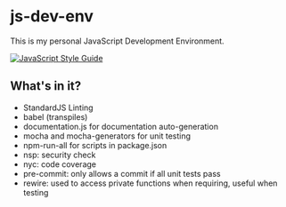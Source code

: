 # js-dev-env

This is my personal JavaScript Development Environment.

[![JavaScript Style Guide](https://cdn.rawgit.com/standard/standard/master/badge.svg)](https://github.com/standard/standard)

## What's in it?
- StandardJS Linting
- babel (transpiles)
- documentation.js for documentation auto-generation
- mocha and mocha-generators for unit testing
- npm-run-all for scripts in package.json
- nsp: security check
- nyc: code coverage
- pre-commit: only allows a commit if all unit tests pass
- rewire: used to access private functions when requiring, useful when testing

